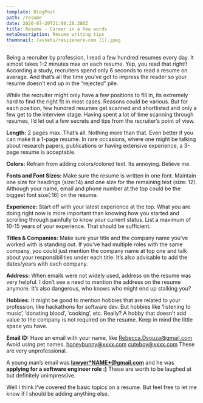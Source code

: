 ```yaml
---
template: BlogPost
path: /resume
date: 2020-07-20T21:08:28.386Z
title: Resume - Career in a few words
metaDescription: Resume writing tips
thumbnail: /assets/resizehere-com (1).jpeg
---
```

Being a recruiter by profession, I read a few hundred resumes every day. It almost takes 1-2 minutes max on each resume. Yep, you read that right!! According a study, recruiters spend only 6 seconds to read a resume on average. And that’s all the time you’ve got to impress the reader so your resume doesn’t end up in the “rejected” pile.

While the recruiter might only have a few positions to fill in, its extremely hard to find the right fit in most cases. Reasons could be various. But for each position, few hundred resumes get scanned and shortlisted and only a few get to the interview stage. Having spent a lot of time scanning through resumes, I’d let out a few secrets and tips from the recruiter’s point of view.

**Length:** 2 pages max. That’s all. Nothing more than that. Even better if you can make it a 1-page resume. In rare occasions, where one might be talking about research papers, publications or having extensive experience, a 3-page resume is acceptable.

**Colors:** Refrain from adding colors/colored text. Its annoying. Believe me.

**Fonts and Font Sizes:** Make sure the resume is written in one font. Maintain one size for headings (size:14) and one size for the remaining text (size: 12). Although your name, email and phone number at the top could be the biggest font size(:16) on the resume.

**Experience:** Start off with your latest experience at the top. What you are doing right now is more important than knowing how you started and scrolling through painfully to know your current status. List a maximum of 10-15 years of your experience. That should be sufficient. 

**Titles & Companies:** Make sure your title and the company name you’ve worked with is standing out. If you’ve had multiple roles with the same company, you could just mention the company name at top one and talk about your responsibilities under each title. It’s also advisable to add the dates/years with each company.

**Address:** When emails were not widely used, address on the resume was very helpful. I don’t see a need to mention the address on the resume anymore. It’s also dangerous, who knows who might end up stalking you?

**Hobbies:** It might be good to mention hobbies that are related to your profession, like hackathons for software dev. But hobbies like ‘listening to music’, ‘donating blood’, ‘cooking’, etc. Really? A hobby that doesn’t add value to the company is not required on the resume. Keep in mind the little space you have. 

**Email ID:** Have an email with your name, like [Rebecca.Dsouza@gmail.com](mailto:Rebecca.Dsouza@gmail.com) Avoid using pet names. [honeybunny@xxxx.com](mailto:honeybunny@xxxx.com) [cuteboy@xxxx.com](mailto:cuteboy@xxxx.com) These are very unprofessional.

A young man’s email was **[lawyer\*NAME\*@gmail.com](mailto:lawyer*NAME*@gmail.com)** and he was **applying for a software engineer role :)** These are worth to be laughed at but definitely unimpressive.

Well I think I've covered the basic topics on a resume. But feel free to let me know if I should be adding anything else.
